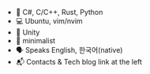 * 🔡 C#, C/C++, Rust, Python
* 💻 Ubuntu, vim/nvim
* 🧰 Unity
* 🤍 minimalist
* 🗣️ Speaks English, 한국어(native)
* 📬 Contacts & Tech blog link at the left
